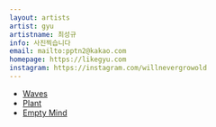 ```yaml
---
layout: artists
artist: gyu
artistname: 최성규
info: 사진찍습니다
email: mailto:pptn2@kakao.com
homepage: https://likegyu.com
instagram: https://instagram.com/willnevergrowold
---
```

<article class="work">
<ul>
        <a href="/artists/gyu/waves">
        <li>Waves</li>
        </a>
        <a href="/artists/gyu/plant">
        <li>Plant</li>
        </a>
        <a href="/artists/gyu/emptymind">
        <li>Empty Mind</li>
        </a>
</ul>
</article>